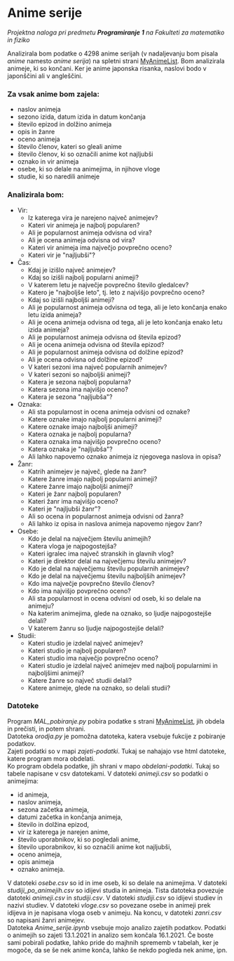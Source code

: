 # Anime serije
*Projektna naloga pri predmetu **Programiranje 1** na Fakulteti za matematiko in fiziko*

Analizirala bom podatke o 4298 anime serijah (v nadaljevanju bom pisala *anime* namesto *anime serija*) na spletni strani [MyAnimeList](https://myanimelist.net/). Bom analizirala animeje, ki so končani. Ker je anime japonska risanka, naslovi bodo v japonščini ali v angleščini.


### Za vsak anime bom zajela:
- naslov animeja
- sezono izida, datum izida in datum končanja 
- število epizod in dolžino animeja
- opis in žanre
- oceno animeja
- število členov, kateri so gleali anime
- število členov, ki so označili anime kot najljubši
- oznako in vir animeja
- osebe, ki so delale na animejima, in njihove vloge
- studie, ki so naredili animeje


### Analizirala bom:
- Vir:
    - Iz katerega vira je narejeno največ animejev?
    - Kateri vir animeja je najbolj popularen?
    - Ali je popularnost animeja odvisna od vira?
    - Ali je ocena animeja odvisna od vira?
    - Kateri vir animeja ima največjo povprečno oceno?
    - Kateri vir je "najljubši"?
- Čas:
    - Kdaj je izišlo največ animejev?
    - Kdaj so izišli najbolj popularni animeji?
    - V katerem letu je največje povprečno število gledalcev?
    - Katero je "najboljše leto", tj. leto z najvišjo povprečno oceno?
    - Kdaj so izišli najboljši animeji?
    - Ali je popularnost animeja odvisna od tega, ali je leto končanja enako letu izida animeja?
    - Ali je ocena animeja odvisna od tega, ali je leto končanja enako letu izida animeja?
    - Ali je popularnost animeja odvisna od števila epizod?
    - Ali je ocena animeja odvisna od števila epizod?
    - Ali je popularnost animeja odvisna od dolžine epizod?
    - Ali je ocena odvisna od dolžine epizod?
    - V kateri sezoni ima največ popularnih animejev?
    - V kateri sezoni so najboljši animeji?
    - Katera je sezona najbolj popularna?
    - Katera sezona ima najvišjo oceno?
    - Katera je sezona "najljubša"?
- Oznaka:
    - Ali sta popularnost in ocena animeja odvisni od oznake?
    - Katere oznake imajo najbolj popularni animeji?
    - Katere oznake imajo najboljši animeji?
    - Katera oznaka je najbolj popularna?
    - Katera oznaka ima najvišjo povprečno oceno?
    - Katera oznaka je "najljubša"?
    - Ali lahko napovemo oznako animeja iz njegovega naslova in opisa?
- Žanr:
    - Katrih animejev je največ, glede na žanr?
    - Katere žanre imajo najbolj popularni animeji?
    - Katere žanre imajo najboljši animeji?
    - Kateri je žanr najbolj popularen?
    - Kateri žanr ima najvišjo oceno?
    - Kateri je "najljubši žanr"?
    - Ali so ocena in popularnost animeja odvisni od žanra?
    - Ali lahko iz opisa in naslova animeja napovemo njegov žanr?
- Osebe:
    - Kdo je delal na največjem številu animejih?
    - Katera vloga je najpogostejša?
    - Kateri igralec ima največ stranskih in glavnih vlog?
    - Kateri je direktor delal na največjemu številu animejev?
    - Kdo je delal na največjemu številu popularnih animejev?
    - Kdo je delal na največjemu številu najboljših animejev?
    - Kdo ima največje povprečno število členov?
    - Kdo ima najvišjo povprečno oceno?
    - Ali sta popularnost in ocena odvisni od oseb, ki so delale na animeju?
    - Na katerim animejima, glede na oznako, so ljudje najpogostejše delali?
    - V katerem žanru so ljudje najpogostejše delali?
- Studii:
    - Kateri studio je izdelal največ animejev?
    - Kateri studio je najbolj popularen?
    - Kateri studio ima največjo povprečno oceno?
    - Kateri studio je izdelal največ animejev med najbolj popularnimi in najboljšimi animeji?
    - Katere žanre so največ studii delali?
    - Katere animeje, glede na oznako, so delali studii?


### Datoteke
Program *MAL_pobiranje.py* pobira podatke s strani [MyAnimeList](https://myanimelist.net/), jih obdela in prečisti, in potem shrani.<br>
Datoteka *orodja.py* je pomožna datoteka, katera vsebuje fukcije z pobiranje podatkov.<br>
Zajeti podatki so v mapi *zajeti-podatki*. Tukaj se nahajajo vse html datoteke, katere program mora obdelati.<br>
Ko program obdela podatke, jih shrani v mapo *obdelani-podatki*. Tukaj so tabele napisane v csv datotekami. V datoteki *animeji.csv* so podatki o animejima:
- id animeja,
- naslov animeja,
- sezona začetka animeja,
- datumi začetka in končanja animeja,
- število in dolžina epizod,
- vir iz katerega je narejen anime,
- število uporabnikov, ki so pogledali anime,
- število uporabnikov, ki so označili anime kot najljubši,
- oceno animeja,
- opis animeja
- oznako animeja.

V datoteki *osebe.csv* so id in ime oseb, ki so delale na animejima. V datoteki *studiji_po_animejih.csv* so idijevi studia in animeja. Tista datoteka povezuje datoteki *animeji.csv* in *studiji.csv*. V datoteki *studiji.csv* so idijevi studiev in nazivi studiev. V datoteki *vloge.csv* so povezane osebe in animeji prek idijeva in je napisana vloga oseb v animeju. Na koncu, v datoteki *zanri.csv* so napisani žanri animejev.<br>
Datoteka *Anime_serije.ipynb* vsebuje mojo analizo zajetih podatkov. Podatki o animejih so zajeti 13.1.2021 in analizo sem končala 16.1.2021. Če boste sami pobirali podatke, lahko pride do majhnih sprememb v tabelah, ker je mogoče, da se še nek anime konča, lahko še nekdo pogleda nek anime, ipn.